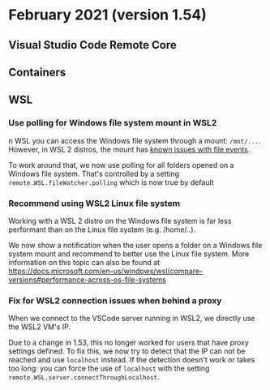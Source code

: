 # February 2021 (version 1.54)

## Visual Studio Code Remote Core

## Containers


## WSL

### Use polling for Windows file system mount in WSL2

n WSL you can access the Windows file system through a mount: `/mnt/...`.
However, in WSL 2 distros, the mount has [known issues with file events](https://github.com/microsoft/WSL/issues/).

To work around that, we now use polling for all folders opened on a Windows file system.
That's controlled by a setting `remote.WSL.fileWatcher.polling` which is now true by default

### Recommend using WSL2 Linux file system

Working with a WSL 2 distro on the Windows file system is far less performant than on the Linux file system (e.g. /home/..).

We now show a notification when the user opens a folder on a Windows file system mount and recommend to better use the Linux file system. More information on this topic can also be found at https://docs.microsoft.com/en-us/windows/wsl/compare-versions#performance-across-os-file-systems


### Fix for WSL2 connection issues when behind a proxy

When we connect to the VSCode server running in WSL2, we directly use the WSL2 VM's IP.

Due to a change in 1.53, this no longer worked for users that have proxy settings defined. To fix this, we now try to detect that the IP can not be reached and use `localhost` instead.
If the detection doesn't work or takes too long: you can force the use of `localhost` with the setting `remote.WSL.server.connectThroughLocalhost`.